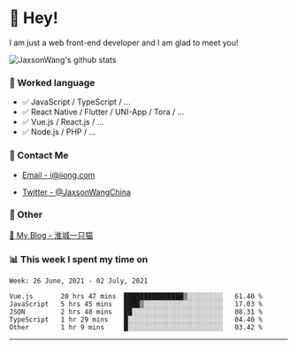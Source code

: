 # 👋 Hey!

I am just a web front-end developer and I am glad to meet you!

![JaxsonWang's github stats](https://github-readme-stats.vercel.app/api?username=JaxsonWang&&show_icons=true&&title_color=1abc9c&&icon_color=1abc9c)


### 📝 Worked language

- ✅ JavaScript / TypeScript / ...
- ✅ React Native / Flutter / UNI-App / Tora / ...
- ✅ Vue.js / React.js / ...
- ✅ Node.js / PHP / ...

### 📮 Contact Me

- [Email - i@iiong.com](mailto:i@iiong.com)

- [Twitter - @JaxsonWangChina](https://twitter.com/JaxsonWangChina)

### 🤪 Other

[📌 My Blog - 淮城一只猫](https://iiong.com)

### 📊 This week I spent my time on

<!--START_SECTION:waka-->
```text
Week: 26 June, 2021 - 02 July, 2021

Vue.js       20 hrs 47 mins  ███████████████▒░░░░░░░░░   61.40 % 
JavaScript   5 hrs 45 mins   ████▒░░░░░░░░░░░░░░░░░░░░   17.03 % 
JSON         2 hrs 48 mins   ██░░░░░░░░░░░░░░░░░░░░░░░   08.31 % 
TypeScript   1 hr 29 mins    █░░░░░░░░░░░░░░░░░░░░░░░░   04.40 % 
Other        1 hr 9 mins     █░░░░░░░░░░░░░░░░░░░░░░░░   03.42 % 
```
<!--END_SECTION:waka-->

---
